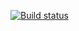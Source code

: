 [![Build status](https://ci.appveyor.com/api/projects/status/b48162ohdjl5t5ce?svg=true)](https://ci.appveyor.com/project/Artem27463/cijson)

